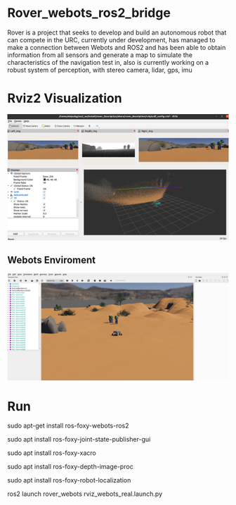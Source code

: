# Rover_webots_ros2_bridge

Rover is a project that seeks to develop and build an autonomous robot that can compete in the URC, currently under development, has managed to make a connection between Webots and ROS2 and has been able to obtain information from all sensors and generate a map to simulate the characteristics of the navigation test in, also is currently working on a robust system of perception, with stereo camera, lidar, gps, imu 

# Rviz2 Visualization
![](https://github.com/UaoRover/Rover_webots_ros2_bridge/blob/main/Rviz%20Visualization.png)

## Webots Enviroment

![](https://github.com/UaoRover/Rover_webots_ros2_bridge/blob/main/Webots%20Enviroment.png)

# Run
sudo apt-get install ros-foxy-webots-ros2

sudo apt install ros-foxy-joint-state-publisher-gui

sudo apt install ros-foxy-xacro

sudo apt install ros-foxy-depth-image-proc

sudo apt install ros-foxy-robot-localization


ros2 launch rover_webots rviz_webots_real.launch.py
